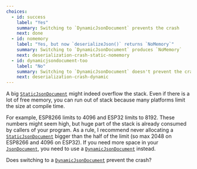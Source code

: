 ```yaml
---
choices:
  - id: success
    label: "Yes" 
    summary: Switching to `DynamicJsonDocument` prevents the crash
    next: done
  - id: nomemory
    label: "Yes, but now `deserializeJson()` returns `NoMemory`" 
    summary: Switching to `DynamicJsonDocument` produces `NoMemory`
    next: deserialization-crash-static-nomemory
  - id: dynamicjsondocument-too
    label: "No"
    summary: Switching to `DynamicJsonDocument` doesn't prevent the crash
    next: deserialization-crash-dynamic
---
```


A big [`StaticJsonDocument`](/v6/api/staticjsondocument/) might indeed overflow the stack.
Even if there is a lot of free memory, you can run out of stack because many platforms limit the size at compile time.

For example, ESP8266 limits to 4096 and ESP32 limits to 8192.
These numbers might seem high, but huge part of the stack is already consumed by callers of your program. As a rule, I recommend never allocating a [`StaticJsonDocument`](/v6/api/staticjsondocument/) bigger than the half of the limit (so max 2048 on ESP8266 and 4096 on ESP32). If you need more space in your [`JsonDocument`](/v6/api/jsondocument/), you need to use a [`DynamicJsonDocument`](/v6/api/dynamicjsondocument/) instead.

Does switching to a [`DynamicJsonDocument`](/v6/api/dynamicjsondocument/) prevent the crash?
